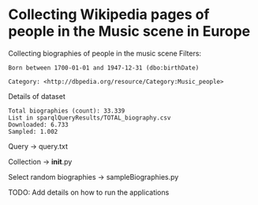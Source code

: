# Collecting Wikipedia pages of people in the Music scene in Europe
Collecting biographies of people in the music scene 
Filters:
  
    Born between 1700-01-01 and 1947-12-31 (dbo:birthDate)
  
    Category: <http://dbpedia.org/resource/Category:Music_people>

Details of dataset
    
    Total biographies (count): 33.339
    List in sparqlQueryResults/TOTAL_biography.csv
    Downloaded: 6.733
    Sampled: 1.002

Query -> query.txt

Collection -> __init__.py

Select random biographies -> sampleBiographies.py

TODO:
    Add details on how to run the applications

